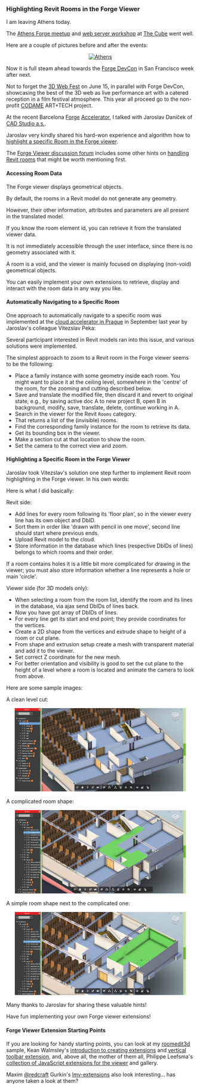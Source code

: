 <head>
<title>The Building Coder</title>
<meta http-equiv="Content-Type" content="text/html; charset=utf-8"/>
<link rel="stylesheet" type="text/css" href="3dwc.css"/>
<!--
<script src="run_prettify.js" type="text/javascript"></script>
-->
<script src="https://cdn.rawgit.com/google/code-prettify/master/loader/run_prettify.js?autoload=true&amp;skin=sunburst&amp;lang=css" defer="defer"></script>
<script src="https://cdn.rawgit.com/google/code-prettify/master/loader/run_prettify.js?autoload=true&amp;skin=sunburst" defer="defer"></script>
<script src="https://cdn.rawgit.com/google/code-prettify/master/loader/run_prettify.js"></script>
</head>

<!---

Highlighting Revit Rooms in the Forge Viewer @AutodeskForge @CubeAthens #3dwebcoder #revitapi #3dweb #threejs

I am leaving Athens today. The Athens Forge meetup and web server workshop at The Cube went well.
Now it is full steam ahead towards the Forge DevCon in San Francisco week after next. Not to forget the 3D Web Fest on June 15, in parallel with Forge DevCon, showcasing the best of the 3D web as live performance art with a catered reception in a film festival atmosphere...

-->


### Highlighting Revit Rooms in the Forge Viewer

I am leaving Athens today.

The [Athens Forge meetup](http://www.meetup.com/de-DE/I-love-3D-Athens/events/230543759) and
[web server workshop](http://www.meetup.com/de-DE/I-love-3D-Athens/events/230544059)
at [The Cube](http://thecube.gr) went well.

Here are a couple of pictures before and after the events:

<center>
<a data-flickr-embed="true"  href="https://www.flickr.com/photos/jeremytammik/albums/72157669263727915" title="Athens"><img src="https://c8.staticflickr.com/8/7125/27430452255_afc4f13059_n.jpg" width="320" height="240" alt="Athens"></a><script async src="//embedr.flickr.com/assets/client-code.js" charset="utf-8"></script>
</center>
	
Now it is full steam ahead towards
the [Forge DevCon](http://forge.autodesk.com/conference) in San Francisco week after next.

Not to forget the [3D Web Fest](http://www.3dwebfest.com) on June 15, in parallel with Forge DevCon, showcasing the best of the 3D web as live performance art with a catered reception in a film festival atmosphere. This year all proceed go to the non-profit [CODAME](http://www.codame.com) ART+TECH project.

At the recent Barcelona [Forge](http://forge.autodesk.com) [Accelerator](http://autodeskcloudaccelerator.com), I talked with Jaroslav Daníček
of [CAD Studio a.s.](http://www.cadstudio.cz).

Jaroslav very kindly shared his hard-won experience and algorithm how to [highlight a specific Room in the Forge viewer](#4).

The [Forge Viewer discussion forum](http://forums.autodesk.com/t5/view-and-data-api/bd-p/95)
includes some other hints
on [handling Revit rooms](http://forums.autodesk.com/t5/view-and-data-api/revit-rooms/m-p/5297233) that might be worth mentioning first.


#### <a name="2"></a>Accessing Room Data

The Forge viewer displays geometrical objects.

By default, the rooms in a Revit model do not generate any geometry.

However, their other information, attributes and parameters are all present in the translated model.

If you know the room element id, you can retrieve it from the translated viewer data.

It is not immediately accessible through the user interface, since there is no geometry associated with it.

A room is a void, and the viewer is mainly focused on displaying (non-void) geometrical objects.

You can easily implement your own extensions to retrieve, display and interact with the room data in any way you like.


#### <a name="3"></a>Automatically Navigating to a Specific Room

One approach to automatically navigate to a specific room was implemented at
the [cloud accelerator in Prague](http://the3dwebcoder.typepad.com/blog/2015/09/towards-a-comphound-mongo-database-table-view.html)
in September last year by Jaroslav's colleague Vitezslav Peka:

Several participant interested in Revit models ran into this issue, and various solutions were implemented.

The simplest approach to zoom to a Revit room in the Forge viewer seems to be the following:

- Place a family instance with some geometry inside each room. You might want to place it at the ceiling level, somewhere in the 'centre' of the room, for the zooming and cutting described below.
- Save and translate the modified file, then discard it and revert to original state, e.g., by saving active doc A to new project B, open B in background, modify, save, translate, delete, continue working in A.
- Search in the viewer for the Revit `Rooms` category.
- That returns a list of the (invisible) rooms.
- Find the corresponding family instance for the room to retrieve its data.
- Get its bounding box in the viewer.
- Make a section cut at that location to show the room.
- Set the camera to the correct view and zoom.


#### <a name="4"></a>Highlighting a Specific Room in the Forge Viewer

Jaroslav took Vitezslav's solution one step further to implement Revit room highlighting in the Forge viewer. In his own words:

Here is what I did basically:

Revit side:

- Add lines for every room following its 'floor plan', so in the viewer every line has its own object and DbID.
- Sort them in order like 'drawn with pencil in one move', second line should start where previous ends.
- Upload Revit model to the cloud.
- Store information in the database which lines (respective DbIDs of lines) belongs to which rooms and their order.

If a room contains holes it is a little bit more complicated for drawing in the viewer; you must also store information whether a line represents a hole or main 'circle'.

Viewer side (for 3D models only):

- When selecting a room from the room list, identify the room and its lines in the database, via ajax send DbIDs of lines back.
- Now you have got array of DbIDs of lines.
- For every line get its start and end point; they provide coordinates for the vertices.
- Create a 2D shape from the vertices and extrude shape to height of a room or cut plane.
- From shape and extrusion setup create a mesh with transparent material and add it to the viewer.
- Set correct Z coordinate for the new mesh.
- For better orientation and visibility is good to set the cut plane to the height of a level where a room is located and animate the camera to look from above.

Here are some sample images:

A clean level cut:

<center>
	<img src="img/viewer_hilite_room_1.png" alt="Viewer highlight room &mdash; a clean level cut" width="460">
</center>

A complicated room shape:

<center>
	<img src="img/viewer_hilite_room_2.png" alt="Viewer highlight room &mdash; a complicated room shape" width="460">
</center>

A simple room shape next to the complicated one:

<center>
	<img src="img/viewer_hilite_room_3.png" alt="Viewer highlight room &mdash; a simple room shape next to the complicated one" width="460">
</center>

Many thanks to Jaroslav for sharing these valuable hints!

Have fun implementing your own Forge viewer extensions!

#### <a name="5"></a>Forge Viewer Extension Starting Points

If you are looking for handy starting points, you can look at
my [roomedit3d](https://github.com/jeremytammik/roomedit3d) sample,
Kean Walmsley's [introduction to creating extensions](http://through-the-interface.typepad.com/through_the_interface/2016/05/creating-extensions-for-the-autodesk-viewer.html)
and [vertical toolbar extension](http://through-the-interface.typepad.com/through_the_interface/2016/05/creating-a-vertical-toolbar-extension-for-the-autodesk-viewer.html),
and, above all, the mother of them all, Philippe Leefsma's
[collection of JavaScript extensions for the viewer](https://github.com/Developer-Autodesk/library-javascript-viewer-extensions) and gallery.

Maxim [@redcraft](https://github.com/redcraft) Gurkin's
[lmv-extensions](https://github.com/Developer-Autodesk/lmv-extensions) also
look interesting... has anyone taken a look at them?
